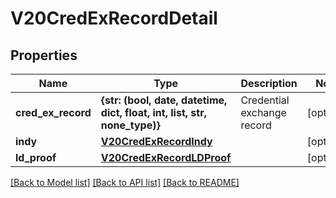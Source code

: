 # V20CredExRecordDetail


## Properties
Name | Type | Description | Notes
------------ | ------------- | ------------- | -------------
**cred_ex_record** | **{str: (bool, date, datetime, dict, float, int, list, str, none_type)}** | Credential exchange record | [optional] 
**indy** | [**V20CredExRecordIndy**](V20CredExRecordIndy.md) |  | [optional] 
**ld_proof** | [**V20CredExRecordLDProof**](V20CredExRecordLDProof.md) |  | [optional] 

[[Back to Model list]](../README.md#documentation-for-models) [[Back to API list]](../README.md#documentation-for-api-endpoints) [[Back to README]](../README.md)


